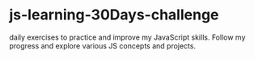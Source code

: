# js-learning-30Days-challenge
daily exercises to practice and improve my JavaScript skills. Follow my progress and explore various JS concepts and projects.
